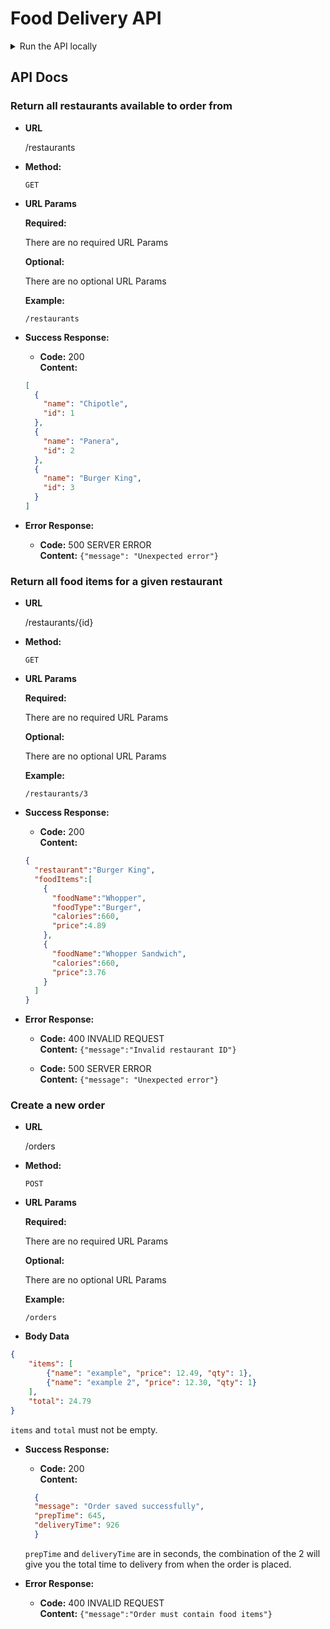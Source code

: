 # Food Delivery API

<details>
<summary>Run the API locally</summary>

Clone this repo:

```bash
git clone git@github.com:iO-Academy/food-delivery-api.git
```

One cloned, you must install the slim components by running:

```bash
composer install
```

To run the application locally:
```bash
composer start
```
**Do not close this terminal tab, it is a running process.**

The API will now be accessible at `http://localhost:8080/`.

That's it! Now go build something cool.
</details>

## API Docs

### Return all restaurants available to order from

* **URL**

  /restaurants

* **Method:**

  `GET`

* **URL Params**

  **Required:**

  There are no required URL Params

  **Optional:**

  There are no optional URL Params

  **Example:**

  `/restaurants`

* **Success Response:**

    * **Code:** 200 <br />
      **Content:** <br />

  ```json
  [
    {
      "name": "Chipotle",
      "id": 1
    },
    {
      "name": "Panera",
      "id": 2
    },
    {
      "name": "Burger King",
      "id": 3
    }
  ]
  ```

* **Error Response:**

    * **Code:** 500 SERVER ERROR <br />
      **Content:** `{"message": "Unexpected error"}`

### Return all food items for a given restaurant

* **URL**

  /restaurants/{id}

* **Method:**

  `GET`

* **URL Params**

  **Required:**

  There are no required URL Params

  **Optional:**

  There are no optional URL Params

  **Example:**

  `/restaurants/3`

* **Success Response:**

    * **Code:** 200 <br />
      **Content:** <br />

  ```json
  {
    "restaurant":"Burger King",
    "foodItems":[
      {
        "foodName":"Whopper",
        "foodType":"Burger",
        "calories":660,
        "price":4.89
      },
      {
        "foodName":"Whopper Sandwich",
        "calories":660,
        "price":3.76
      }
    ]
  }
  ```

* **Error Response:**

    * **Code:** 400 INVALID REQUEST <br />
      **Content:** `{"message":"Invalid restaurant ID"}`

    * **Code:** 500 SERVER ERROR <br />
      **Content:** `{"message": "Unexpected error"}`

### Create a new order

* **URL**

  /orders

* **Method:**

  `POST`

* **URL Params**

  **Required:**

  There are no required URL Params

  **Optional:**

  There are no optional URL Params

  **Example:**

  `/orders`

* **Body Data**

```json
{
    "items": [
        {"name": "example", "price": 12.49, "qty": 1},
        {"name": "example 2", "price": 12.30, "qty": 1}
    ],
    "total": 24.79
}
```

`items` and `total` must not be empty.

* **Success Response:**

    * **Code:** 200 <br />
      **Content:** <br />

  ```json
    {
    "message": "Order saved successfully",
    "prepTime": 645,
    "deliveryTime": 926
    }
  ```
  `prepTime` and `deliveryTime` are in seconds, the combination of the 2 will give you the total time to delivery from when the order is placed.
  

* **Error Response:**

    * **Code:** 400 INVALID REQUEST <br />
      **Content:** `{"message":"Order must contain food items"}`